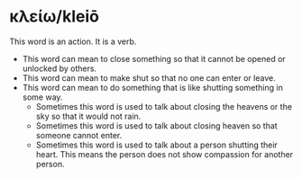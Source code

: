 # κλείω/kleiō
This word is an action. It is a verb.

* This word can mean to close something so that it cannot be opened or unlocked by others.
* This word can mean to make shut so that no one can enter or leave.
* This word can mean to do something that is like shutting something in some way.
    * Sometimes this word is used to talk about closing the heavens or the sky so that it would not rain.
    * Sometimes this word is used to talk about closing heaven so that someone cannot enter.
    * Sometimes this word is used to talk about a person shutting their heart. This means the person does not show compassion for another person.
